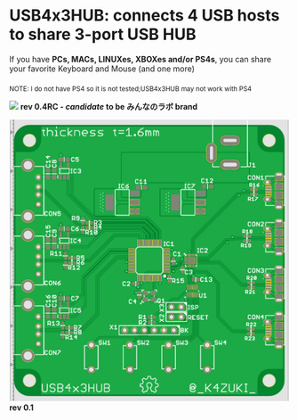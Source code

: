 # USB4x3HUB: connects 4 USB hosts to share 3-port USB HUB
If you have **PCs, MACs, LINUXes, XBOXes and/or PS4s**, you can share your favorite Keyboard and Mouse (and one more)

<sub>NOTE: I do not have PS4 so it is not tested;USB4x3HUB may not work with PS4</sub>

![](doc/USB4x3HUB_r0.4-a30fd1f.png)
**rev 0.4RC - _candidate_ to be みんなのラボ brand**

![](doc/USB4x3HUBr1.png)
**rev 0.1**
